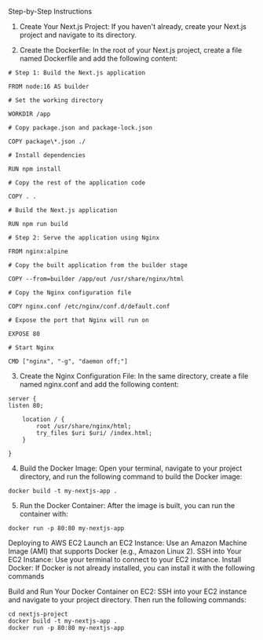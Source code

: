 Step-by-Step Instructions

1. Create Your Next.js Project: If you haven't already, create your Next.js project and navigate to its directory.

2. Create the Dockerfile: In the root of your Next.js project, create a file named Dockerfile and add the following content:
```
# Step 1: Build the Next.js application

FROM node:16 AS builder

# Set the working directory

WORKDIR /app

# Copy package.json and package-lock.json

COPY package\*.json ./

# Install dependencies

RUN npm install

# Copy the rest of the application code

COPY . .

# Build the Next.js application

RUN npm run build

# Step 2: Serve the application using Nginx

FROM nginx:alpine

# Copy the built application from the builder stage

COPY --from=builder /app/out /usr/share/nginx/html

# Copy the Nginx configuration file

COPY nginx.conf /etc/nginx/conf.d/default.conf

# Expose the port that Nginx will run on

EXPOSE 80

# Start Nginx

CMD ["nginx", "-g", "daemon off;"]
```

3. Create the Nginx Configuration File: In the same directory, create a file named nginx.conf and add the following content:
```
server {
listen 80;

    location / {
        root /usr/share/nginx/html;
        try_files $uri $uri/ /index.html;
    }

}
```

4. Build the Docker Image: Open your terminal, navigate to your project directory, and run the following command to build the Docker image:
```
docker build -t my-nextjs-app .
```
5. Run the Docker Container: After the image is built, you can run the container with:
```
docker run -p 80:80 my-nextjs-app
```
Deploying to AWS EC2
Launch an EC2 Instance: Use an Amazon Machine Image (AMI) that supports Docker (e.g., Amazon Linux 2).
SSH into Your EC2 Instance: Use your terminal to connect to your EC2 instance.
Install Docker: If Docker is not already installed, you can install it with the following commands

Build and Run Your Docker Container on EC2: SSH into your EC2 instance and navigate to your project directory. Then run the following commands:
```
cd nextjs-project
docker build -t my-nextjs-app .
docker run -p 80:80 my-nextjs-app
```
